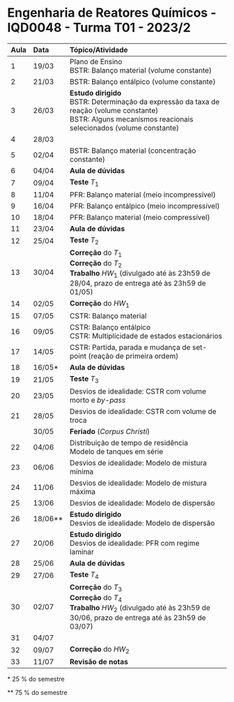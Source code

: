 # Engenharia de Reatores Químicos - IQD0048 - Turma T01 - 2023/2

| Aula | Data | Tópico/Atividade |
| :--- | :--- | :--- |
| 1 | 19/03 | Plano de Ensino <br> BSTR: Balanço material (volume constante) |
| 2 | 21/03 | BSTR: Balanço entálpico (volume constante) |
| 3 | 26/03 | **Estudo dirigido** <br> BSTR: Determinação da expressão da taxa de reação (volume constante) <br> BSTR: Alguns mecanismos reacionais selecionados (volume constante) |
| 4 | 28/03 |  |
| 5 | 02/04 | BSTR: Balanço material (concentração constante) |
| 6 | 04/04 | **Aula de dúvidas** |
| 7 | 09/04 | **Teste** *T*<sub>1</sub> |
| 8 | 11/04 | PFR: Balanço material (meio incompressível) |
| 9 | 16/04 | PFR: Balanço entálpico (meio incompressível) |
| 10 | 18/04 | PFR: Balanço material (meio compressível) |
| 11 | 23/04 | **Aula de dúvidas** |
| 12 | 25/04 | **Teste** *T*<sub>2</sub> |
| 13 | 30/04 | **Correção** do *T*<sub>1</sub> <br> **Correção** do *T*<sub>2</sub> <br> **Trabalho** *HW*<sub>1</sub> (divulgado até às 23h59 de 28/04, prazo de entrega até às 23h59 de 01/05) |
| 14 | 02/05 | **Correção** do *HW*<sub>1</sub> |
| 15 | 07/05 | CSTR: Balanço material |
| 16 | 09/05 | CSTR: Balanço entálpico <br> CSTR: Multiplicidade de estados estacionários |
| 17 | 14/05 | CSTR: Partida, parada e mudança de set-point (reação de primeira ordem) |
| 18 | 16/05* | **Aula de dúvidas** |
| 19 | 21/05 | **Teste** *T*<sub>3</sub> |
| 20 | 23/05 | Desvios de idealidade: CSTR com volume morto e *by-pass* |
| 21 | 28/05 | Desvios de idealidade: CSTR com volume de troca |
| | 30/05 | **Feriado** (*Corpus Christi*) |
| 22 | 04/06 | Distribuição de tempo de residência <br> Modelo de tanques em série |
| 23 | 06/06 | Desvios de idealidade: Modelo de mistura mínima |
| 24 | 11/06 | Desvios de idealidade: Modelo de mistura máxima |
| 25 | 13/06 | Desvios de idealidade: Modelo de dispersão |
| 26 | 18/06** | **Estudo dirigido** <br> Desvios de idealidade: Modelo de dispersão |
| 27 | 20/06 | **Estudo dirigido** <br> Desvios de idealidade: PFR com regime laminar |
| 28 | 25/06 | **Aula de dúvidas** |
| 29 | 27/06 | **Teste** *T*<sub>4</sub> |
| 30 | 02/07 | **Correção** do *T*<sub>3</sub> <br> **Correção** do *T*<sub>4</sub> <br> **Trabalho** *HW*<sub>2</sub> (divulgado até às 23h59 de 30/06, prazo de entrega até às 23h59 de 03/07) |
| 31 | 04/07 |  |
| 32 | 09/07 | **Correção** do *HW*<sub>2</sub> |
| 33 | 11/07 | **Revisão de notas** |

\* 25 % do semestre

\** 75 % do semestre
